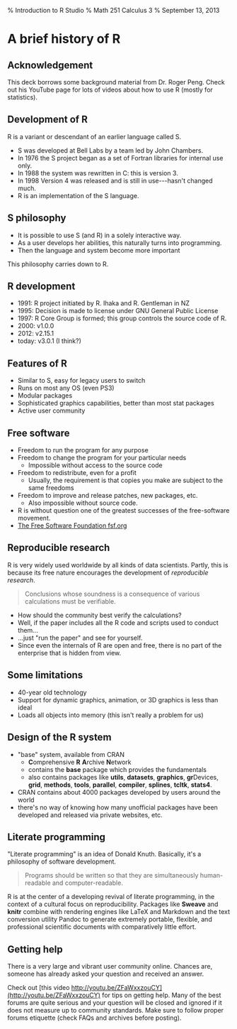 % Introduction to R Studio
% Math 251 Calculus 3
% September 13, 2013 <!-- day 04 -->

# A brief history of R

## Acknowledgement

This deck borrows some background material from Dr. Roger Peng. Check out his YouTube page for lots of videos about how to use R (mostly for statistics).

## Development of R

R is a variant or descendant of an earlier language called S.

- S was developed at Bell Labs by a team led by John Chambers.
- In 1976 the S project began as a set of Fortran libraries for internal use only.
- In 1988 the system was rewritten in C: this is version 3.
- In 1998 Version 4 was released and is still in use---hasn't changed much.
- R is an implementation of the S language.

## S philosophy

- It is possible to use S (and R) in a solely interactive way.
- As a user develops her abilities, this naturally turns into programming.
- Then the language and system become more important

This philosophy carries down to R.

## R development

- 1991: R project initiated by R. Ihaka and R. Gentleman in NZ
- 1995: Decision is made to license under GNU General Public License
- 1997: R Core Group is formed; this group controls the source code of R.
- 2000: v1.0.0
- 2012: v2.15.1
- today: v3.0.1 (I think?)

## Features of R

- Similar to S, easy for legacy users to switch
- Runs on most any OS (even PS3)
- Modular packages
- Sophisticated graphics capabilities, better than most stat packages
- Active user community

## Free software

- Freedom to run the program for any purpose
- Freedom to change the program for your particular needs
    - Impossible without access to the source code
- Freedom to redistribute, even for a profit
    - Usually, the requirement is that copies you make are subject to the same freedoms
- Freedom to improve and release patches, new packages, etc.
    - Also impossible without source code.
- R is without question one of the greatest successes of the free-software movement.
- [The Free Software Foundation fsf.org](http://fsf.org/)


## Reproducible research

R is very widely used worldwide by all kinds of data scientists. Partly, this is because its free nature encourages the development of *reproducible research*. 

> Conclusions whose soundness is a consequence of various calculations must be verifiable.

- How should the community best verify the calculations?
- Well, if the paper includes all the R code and scripts used to conduct them...
- ...just "run the paper" and see for yourself.
- Since even the internals of R are open and free, there is no part of the enterprise that is hidden from view.

## Some limitations

- 40-year old technology
- Support for dynamic graphics, animation, or 3D graphics is less than ideal
- Loads all objects into memory (this isn't really a problem for us)

## Design of the R system

- "base" system, available from CRAN
    - **C**omprehensive **R** **A**rchive **N**etwork
    - contains the **base** package which provides the fundamentals
    - also contains packages like **utils**, **datasets**, **graphics**, **gr**Devices, **grid**, **methods**, **tools**, **parallel**, **compiler**, **splines**, **tcltk**, **stats4**.
- CRAN contains about 4000 packages developed by users around the world
- there's no way of knowing how many unofficial packages have been developed and released via private websites, etc.

## Literate programming

"Literate programming" is an idea of Donald Knuth. Basically, it's a philosophy of software development.

> Programs should be written so that they are simultaneously human-readable and computer-readable.

R is at the center of a developing revival of literate programming, in the context of a cultural focus on reproducibility. Packages like **Sweave** and **knitr** combine with rendering engines like LaTeX and Markdown and the text conversion utility Pandoc to generate extremely portable, flexible, and professional scientific documents with comparatively little effort.

## Getting help

There is a very large and vibrant user community online. Chances are, someone has already asked your question and received an answer.

Check out [this video http://youtu.be/ZFaWxxzouCY](http://youtu.be/ZFaWxxzouCY) for tips on getting help. Many of the best forums are quite serious and your question will be closed and ignored if it does not measure up to community standards. Make sure to follow proper forums etiquette (check FAQs and archives before posting).
